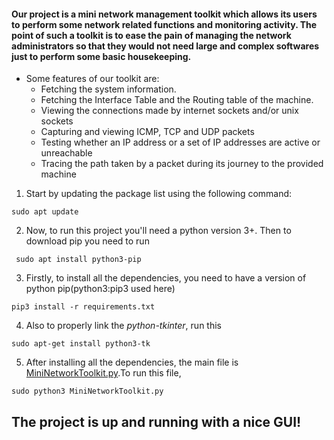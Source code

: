 #### Our project is a mini network management toolkit which allows its users to perform some network related functions and monitoring activity. The point of such a toolkit is to ease the pain of managing the network administrators so that they would not need large and complex softwares just to perform some basic housekeeping.
- Some features of our toolkit are:
  - Fetching the system information.
  - Fetching the Interface Table and the Routing table of the machine.
  - Viewing the connections made by internet sockets and/or unix sockets
  - Capturing and viewing ICMP, TCP and UDP packets
  - Testing whether an IP address or a set of IP addresses are active or unreachable
  - Tracing the path taken by a packet during its journey to the provided machine
  
1. Start by updating the package list using the following command:

  ``` sudo apt update ```

2. Now, to run this project you'll need a python version 3+. Then to download pip you need to run

  ``` sudo apt install python3-pip```

3. Firstly, to install all the dependencies, you need to have a version of python pip(python3:pip3 used here)

  ``` pip3 install -r requirements.txt ```

4. Also to properly link the _python-tkinter_, run this

  ``` sudo apt-get install python3-tk ```

5. After installing all the dependencies, the main file is [MiniNetworkToolkit.py](https://github.com/harshilmehta67/Mini-Network-Toolkit/blob/main/MiniNetworkToolkit.py).To run this file, 

  ``` sudo python3 MiniNetworkToolkit.py ``` 

## The project is up and running with a nice GUI!
